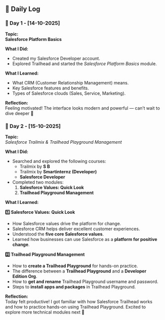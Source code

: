 ## 📘 Daily Log

### 📅 Day 1 - [14-10-2025]
**Topic:**  
**Salesforce Platform Basics**

**What I Did:**
- Created my Salesforce Developer account.
- Explored Trailhead and started the *Salesforce Platform Basics* module.

**What I Learned:**
- What CRM (Customer Relationship Management) means.
- Key Salesforce features and benefits.
- Types of Salesforce clouds (Sales, Service, Marketing).

**Reflection:**  
Feeling motivated! The interface looks modern and powerful — can’t wait to dive deeper 🌟

### 📅 Day 2 - [15-10-2025]
**Topic:**  
*Salesforce Trailmix & Trailhead Playground Management*

**What I Did:**
- Searched and explored the following courses:
  - Trailmix by **S B**
  - Trailmix by **Smartinternz (Developer)**
  - **Salesforce Developer**
- Completed two modules:
  1. **Salesforce Values: Quick Look**
  2. **Trailhead Playground Management**

**What I Learned:**

**1️⃣ Salesforce Values: Quick Look**
- How Salesforce values drive the platform for change.  
- Salesforce CRM helps deliver excellent customer experiences.  
- Understood the **five core Salesforce values**.  
- Learned how businesses can use Salesforce as a **platform for positive change**.  

**2️⃣ Trailhead Playground Management**
- How to **create a Trailhead Playground** for hands-on practice.  
- The difference between a **Trailhead Playground** and a **Developer Edition Org**.  
- How to **get and rename** Trailhead Playground username and password.  
- Steps to **install apps and packages** in Trailhead Playground.  

**Reflection:**  
Today felt productive! I got familiar with how Salesforce Trailhead works and how to practice hands-on using Trailhead Playground. Excited to explore more technical modules next 🚀  

